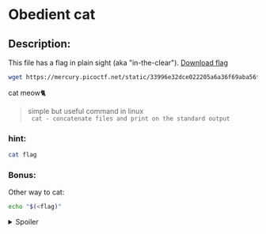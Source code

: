 # Obedient cat
## Description:
This file has a flag in plain sight (aka "in-the-clear"). [Download flag](https://mercury.picoctf.net/static/33996e32dce022205a6a36f69aba56f0/flag)

```bash
wget https://mercury.picoctf.net/static/33996e32dce022205a6a36f69aba56f0/flag
```
cat meow🐈
> simple but useful command in linux\
``` cat - concatenate files and print on the standard output```

### hint:
```bash
cat flag
```

### Bonus:

Other way to cat:
```bash
echo "$(<flag)" 
```

<details>
<summary>Spoiler</summary>

picoCTF{s4n1ty_v3r1f13d_2aa22101}

</details>

